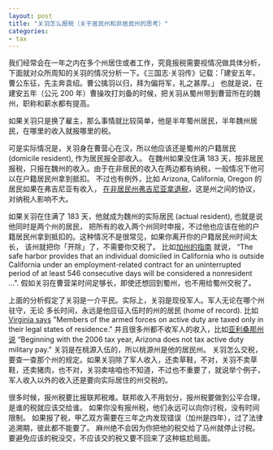 ```yaml
---
layout: post
title: "关羽怎么报税（关于居民州和非居民州的思考）"
categories:
- tax
---
```


我们经常会在一年之内在多个州居住或者工作，究竟报税需要视情况做具体分析，
下面就对众所周知的关羽的情况分析一下。《三国志·关羽传》记载：「建安五年，曹公东征，先主奔袁绍。曹公擒羽以归，拜为偏将军，礼之甚厚。」
也就是说，在建安五年（公元 200 年）曹操攻打刘备的时候，把关羽从蜀州带到曹营所在的魏州，职称和薪水都有提高。

如果关羽只是换了雇主，那么事情就比较简单，他是半年蜀州居民，半年魏州居民，在哪里的收入就报哪里的税。

可是实际情况是，关羽身在曹营心在汉，所以他应该还是蜀州的户籍居民 (domicile resident), 作为居民报全部收入。
在魏州如果没住满 183 天，按非居民报税，只报在魏州的收入。由于在非居民的收入在两边都有纳税，一般情况下他可以在户籍居民州拿到抵扣。
不过也有例外，比如 Arizona, California, Oregon 的居民如果在弗吉尼亚有收入，
[在非居民州弗吉尼亚拿退税](https://www.tax.virginia.gov/credit-for-taxes-paid-to-another-state)，这是州之间的协议，对纳税人影响不大。

如果关羽在住满了 183 天，他就成为魏州的实际居民 (actual resident), 也就是说他同时是两个州的居民，
把所有的收入两个州同时申报，不过他也应该在他的户籍居民州拿到抵扣的。这种情况不是很常见，如果你离开你的户籍居民州时间太长，
该州就把你「开除」了，不需要你交税了。
比如[加州的指南](https://www.ftb.ca.gov/forms/2020/2020-1031-publication.pdf) 就说，
“The safe harbor provides that an individual domiciled in California who is outside 
California under an employment-related contract for an uninterrupted period of at least 
546 consecutive days will be considered a nonresident ...". 假如关羽在曹营呆时间足够长，即使还想回到蜀州，也不用给蜀州交税了。

上面的分析假定了关羽是一介平民。实际上，关羽是现役军人。军人无论在哪个州驻守，无论
多长时间，永远是他应征入伍时的州的居民 (home of record). 比如 [Virginia says](https://www.tax.virginia.gov/residency-status)
"Members of the armed forces on active duty are taxed only in their legal states of residence."
并且很多州都不收军人的收入，比如[亚利桑那州说](https://azdor.gov/sites/default/files/media/PUBLICATION_704.pdf)
“Beginning with the 2006 tax year, Arizona does not tax active duty military pay." 关羽是在桃源入伍的，所以桃源州是他的居民州。
关羽怎么交税，要查一查那个州的规定。如果关羽除了军人收入，还卖草鞋，不对，关羽不卖草鞋，还卖猪肉，也不对，关羽卖啥咱也不知道，不过也不重要了，就说举个例子，军人收入以外的收入还是要向实际居住的州交税的。

很多时候，报州税要比报联邦税难。联邦收入不用划分，报州税要做到公平合理，是谁的税就应该交给谁。
如果你没有报州税，他们永远可以向你讨税，没有时间限制。
如果报了税，甲乙双方需要在三年之内发现错误（加州是四年），过了法律追溯期，彼此都不能要了。
麻州绝不会因为你把他的税交给了马州就停止讨税。
要避免应该的税没交，不应该交的税又要不回来了这种尴尬局面。
